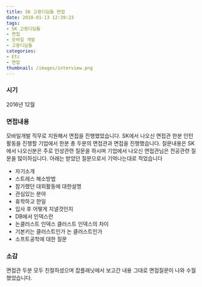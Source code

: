 ```yaml
---
title: SK 고용디딤돌 면접
date: 2018-01-13 12:39:23
tags:
- SK 고용디딤돌
- 면접
- 모바일 개발
- 고용디딤돌
categories:
- Etc
- 면접
thumbnail: /images/interview.png
---
```

### 시기
2016년 12월

### 면접내용
모바일개발 직무로 지원해서 면접을 진행했었습니다. SK에서 나오신 면접관 한분 인턴활동을 진행할 기업에서 한분 총 두분의 면접관과 면접을 진행했습니다.
질문내용은 SK에서 나오신분은 주로 인성관련 질문을 하시며 기업에서 나오신 면접관님은 전공관련 질문을 많이하십니다.
아래는 받았던 질문으로서 기억나는대로 적었습니다
- 자기소개
- 스트레스 해소방법
- 참가했던 대외활동에 대한설명
- 관심있는 분야
- 휴학하고 한일
- 입사 후 어떻게 지낼것인지
- DB에서 인덱스란
- 논클러스트 인덱스 클러스트 인덱스의 차이
- 기본키는 클러스트인가 논 클러스트인가
- 소프트공학에 대한 질문

### 소감
면접관 두분 모두 친절하셨으며 잡플래닛에서 보고간 내용 그대로 면접질문이 나와 수월했었습니다.

